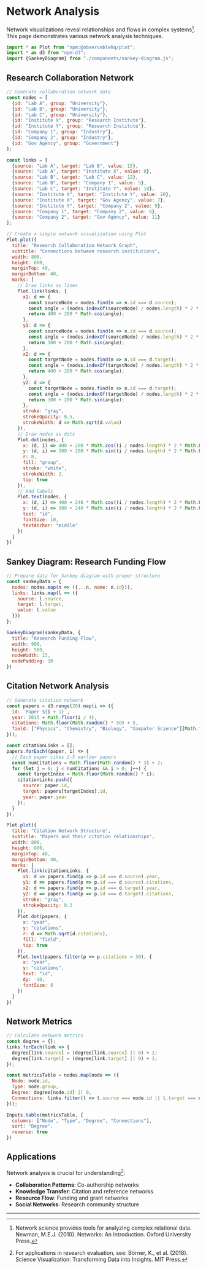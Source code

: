 # Network Analysis

Network visualizations reveal relationships and flows in complex systems[^1]. This page demonstrates various network analysis techniques.

```js
import * as Plot from "npm:@observablehq/plot";
import * as d3 from "npm:d3";
import {SankeyDiagram} from "./components/sankey-diagram.js";
```

## Research Collaboration Network

```js
// Generate collaboration network data
const nodes = [
  {id: "Lab A", group: "University"},
  {id: "Lab B", group: "University"},
  {id: "Lab C", group: "University"},
  {id: "Institute X", group: "Research Institute"},
  {id: "Institute Y", group: "Research Institute"},
  {id: "Company 1", group: "Industry"},
  {id: "Company 2", group: "Industry"},
  {id: "Gov Agency", group: "Government"}
];

const links = [
  {source: "Lab A", target: "Lab B", value: 15},
  {source: "Lab A", target: "Institute X", value: 8},
  {source: "Lab B", target: "Lab C", value: 12},
  {source: "Lab B", target: "Company 1", value: 5},
  {source: "Lab C", target: "Institute Y", value: 10},
  {source: "Institute X", target: "Institute Y", value: 20},
  {source: "Institute X", target: "Gov Agency", value: 7},
  {source: "Institute Y", target: "Company 2", value: 9},
  {source: "Company 1", target: "Company 2", value: 6},
  {source: "Company 2", target: "Gov Agency", value: 11}
];
```

```js
// Create a simple network visualization using Plot
Plot.plot({
  title: "Research Collaboration Network Graph",
  subtitle: "Connections between research institutions",
  width: 800,
  height: 600,
  marginTop: 40,
  marginBottom: 40,
  marks: [
    // Draw links as lines
    Plot.link(links, {
      x1: d => {
        const sourceNode = nodes.find(n => n.id === d.source);
        const angle = (nodes.indexOf(sourceNode) / nodes.length) * 2 * Math.PI;
        return 400 + 200 * Math.cos(angle);
      },
      y1: d => {
        const sourceNode = nodes.find(n => n.id === d.source);
        const angle = (nodes.indexOf(sourceNode) / nodes.length) * 2 * Math.PI;
        return 300 + 200 * Math.sin(angle);
      },
      x2: d => {
        const targetNode = nodes.find(n => n.id === d.target);
        const angle = (nodes.indexOf(targetNode) / nodes.length) * 2 * Math.PI;
        return 400 + 200 * Math.cos(angle);
      },
      y2: d => {
        const targetNode = nodes.find(n => n.id === d.target);
        const angle = (nodes.indexOf(targetNode) / nodes.length) * 2 * Math.PI;
        return 300 + 200 * Math.sin(angle);
      },
      stroke: "gray",
      strokeOpacity: 0.5,
      strokeWidth: d => Math.sqrt(d.value)
    }),
    // Draw nodes as dots
    Plot.dot(nodes, {
      x: (d, i) => 400 + 200 * Math.cos((i / nodes.length) * 2 * Math.PI),
      y: (d, i) => 300 + 200 * Math.sin((i / nodes.length) * 2 * Math.PI),
      r: 8,
      fill: "group",
      stroke: "white",
      strokeWidth: 2,
      tip: true
    }),
    // Add labels
    Plot.text(nodes, {
      x: (d, i) => 400 + 240 * Math.cos((i / nodes.length) * 2 * Math.PI),
      y: (d, i) => 300 + 240 * Math.sin((i / nodes.length) * 2 * Math.PI),
      text: "id",
      fontSize: 10,
      textAnchor: "middle"
    })
  ]
})
```

## Sankey Diagram: Research Funding Flow

```js
// Prepare data for Sankey diagram with proper structure
const sankeyData = {
  nodes: nodes.map(n => ({...n, name: n.id})),
  links: links.map(l => ({
    source: l.source,
    target: l.target,
    value: l.value
  }))
};
```

```js
SankeyDiagram(sankeyData, {
  title: "Research Funding Flow",
  width: 900,
  height: 500,
  nodeWidth: 15,
  nodePadding: 10
})
```

## Citation Network Analysis

```js
// Generate citation network
const papers = d3.range(20).map(i => ({
  id: `Paper ${i + 1}`,
  year: 2015 + Math.floor(i / 4),
  citations: Math.floor(Math.random() * 50) + 5,
  field: ["Physics", "Chemistry", "Biology", "Computer Science"][Math.floor(Math.random() * 4)]
}));

const citationLinks = [];
papers.forEach((paper, i) => {
  // Each paper cites 2-5 earlier papers
  const numCitations = Math.floor(Math.random() * 3) + 2;
  for (let j = 0; j < numCitations && i > 0; j++) {
    const targetIndex = Math.floor(Math.random() * i);
    citationLinks.push({
      source: paper.id,
      target: papers[targetIndex].id,
      year: paper.year
    });
  }
});
```

```js
Plot.plot({
  title: "Citation Network Structure",
  subtitle: "Papers and their citation relationships",
  width: 800,
  height: 600,
  marginTop: 40,
  marginBottom: 40,
  marks: [
    Plot.link(citationLinks, {
      x1: d => papers.find(p => p.id === d.source).year,
      y1: d => papers.find(p => p.id === d.source).citations,
      x2: d => papers.find(p => p.id === d.target).year,
      y2: d => papers.find(p => p.id === d.target).citations,
      stroke: "gray",
      strokeOpacity: 0.3
    }),
    Plot.dot(papers, {
      x: "year",
      y: "citations",
      r: d => Math.sqrt(d.citations),
      fill: "field",
      tip: true
    }),
    Plot.text(papers.filter(p => p.citations > 30), {
      x: "year",
      y: "citations",
      text: "id",
      dy: -10,
      fontSize: 8
    })
  ]
})
```

## Network Metrics

```js
// Calculate network metrics
const degree = {};
links.forEach(link => {
  degree[link.source] = (degree[link.source] || 0) + 1;
  degree[link.target] = (degree[link.target] || 0) + 1;
});

const metricsTable = nodes.map(node => ({
  Node: node.id,
  Type: node.group,
  Degree: degree[node.id] || 0,
  Connections: links.filter(l => l.source === node.id || l.target === node.id).length
}));
```

```js
Inputs.table(metricsTable, {
  columns: ["Node", "Type", "Degree", "Connections"],
  sort: "Degree",
  reverse: true
})
```

## Applications

Network analysis is crucial for understanding[^2]:

- **Collaboration Patterns**: Co-authorship networks
- **Knowledge Transfer**: Citation and reference networks
- **Resource Flow**: Funding and grant networks
- **Social Networks**: Research community structure

---

[^1]: Network science provides tools for analyzing complex relational data. Newman, M.E.J. (2010). Networks: An Introduction. Oxford University Press.

[^2]: For applications in research evaluation, see: Börner, K., et al. (2018). Science Visualization: Transforming Data into Insights. MIT Press.